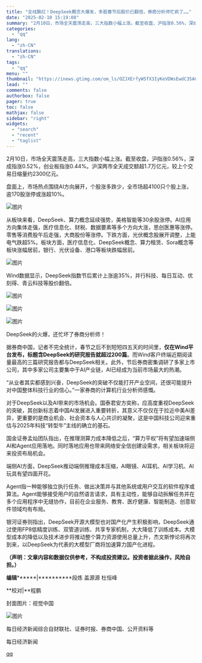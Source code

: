 ```yaml
---
title: "全线飘红！DeepSeek概念大爆发，多股春节后股价已翻倍，券商分析师忙疯了……"
date: "2025-02-10 15:19:08"
summary: "2月10日，市场全天震荡走高，三大指数小幅上涨。截至收盘，沪指涨0.56%，深成指涨0.52%，创业..."
categories:
  - "qq"
lang:
  - "zh-CN"
translations:
  - "zh-CN"
tags:
  - "qq"
menu: ""
thumbnail: "https://inews.gtimg.com/om_ls/OZJXErfyW5fX3IyKeVDWsEwdC35ACXyvaREVWIfJ-GH4IAA_640360/0"
lead: ""
comments: false
authorbox: false
pager: true
toc: false
mathjax: false
sidebar: "right"
widgets:
  - "search"
  - "recent"
  - "taglist"
---
```


2月10日，市场全天震荡走高，三大指数小幅上涨。截至收盘，沪指涨0.56%，深成指涨0.52%，创业板指涨0.44%。沪深两市全天成交额超1.7万亿元，较上个交易日缩量约2300亿元。

盘面上，市场热点围绕AI方向展开，个股涨多跌少，全市场超4100只个股上涨，逾170股涨停或涨超10%。

![图片](https://inews.gtimg.com/om_bt/O0MNDW1VE4ORYP400GqYzfej3AewpuSEGRKKHWFS7EScYAA/641)

从板块来看，DeepSeek、算力概念延续强势，美格智能等30余股涨停。AI应用方向集体走强，医疗信息化、财税、数据要素等多个方向大涨，思创医惠等涨停。零售等消费股午后走强，大商股份等涨停。下跌方面，光伏概念股展开调整，上能电气跌超5%。板块方面，医疗信息化、DeepSeek概念、算力租赁、Sora概念等板块涨幅居前，银行、光伏设备、港口等板块跌幅居前。

![图片](https://inews.gtimg.com/om_bt/OAugTJUijJneR7dsoRd7HVme0kDmulJVIQaVamC6b7BuIAA/641)

Wind数据显示，DeepSeek指数节后累计上涨逾35%，并行科技、每日互动、优刻得、青云科技等股价翻倍。

![图片](https://inews.gtimg.com/om_bt/Oxn0rrWp7TCynkti2MC-RHo3mm2uRxvrTlRK_1s-HtJkUAA/641)

![图片](https://inews.gtimg.com/om_bt/O6pd7Gr8aCDsKhYuAqKA7WNEyAIVVy_zXmFJShtM_4gskAA/641)

![图片](https://inews.gtimg.com/om_bt/O37tJ4fcJmch5rkKqBuTDGii_ubJwmyDSuS2lsoCltE1UAA/641)

DeepSeek的火爆，还忙坏了券商分析师！

据券商中国，记者不完全统计，春节之后不到短短四五天的时间里，**仅在Wind平台发布，标题含DeepSeek的研究报告就超过200篇**。而Wind客户终端近期阅读量最高的三篇研究报告都与DeepSeek相关。此外，节后券商密集调研了多家上市公司，其中多家公司主要集中于AI产业链，AI已经成为当前市场最大的热潮。

“从业者其实都感到兴奋，DeepSeek的突破不仅能打开产业空间，还很可能提升对中国整体科技行业的信心。”一家券商的计算机行业分析师感慨。

对于DeepSeek以及AI带来的市场机会。国泰君安方奕称，应高度重视DeepSeek的突破，其创新标志着中国AI发展进入重要转折，其意义不仅仅在于拉近中美AI差异，更重要的是商业机会、社会资本与人心共识的凝聚，这是中国科技公司迎来重估与2025年科技“转型牛”主线的确立的基石。

国金证券孟灿团队指出，在推理测算力成本降低之后，“算力平权”将有望加速端侧AI和Agent应用落地。同时落地应用也带来网络安全信创建设需求，相关板块将迎来投资布局机会。

端侧AI方面，DeepSeek推动端侧推理成本压缩，AI眼镜、AI耳机、AI学习机、AI玩具有望四面开花。

Agent指一种能够独立执行任务、做出决策并与其他系统或用户交互的软件程序或算法。Agent能够接受用户的自然语言请求，具有主动性，能够自动拆解任务并在多个应用程序中无缝协作，目前在企业服务、教育、医疗健康、智能制造、创意软件领域均有布局。

银河证券则指出，DeepSeek开源大模型也对国产化产生积极影响，DeepSeek通过使用FP8低精度训练、双管道训练、共享专家机制，大大降低了训练成本。大模型成本的降低以及技术进步将推动整个算力资源使用总量上升，杰文斯悖论将再次到来，以DeepSeek为代表的大模型厂商将加速算力国产化进程。

**（声明：文章内容和数据仅供参考，不构成投资建议。投资者据此操作，风险自担。）**

**编辑********|**********段炼 盖源源 杜恒峰

**校对|**程鹏

封面图片：视觉中国

![图片](https://inews.gtimg.com/om_bt/OpzgysC786L3KfkAh4JtJDVWoNKuMxPNjdnqUWfjzEjeYAA/641)

每日经济新闻综合自财联社、证券时报、券商中国、公开资料等

  

每日经济新闻

[qq](https://new.qq.com/rain/a/20250210A0511Q00)
